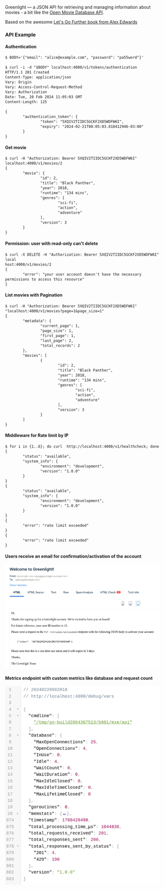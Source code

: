Greenlight — a JSON API for retrieving and managing information about movies - a bit like the [Open Movie Database API](https://www.omdbapi.com/).

Based on the awesome [Let's Go Further book from Alex Edwards](https://lets-go-further.alexedwards.net/)


### API Example

#### Authentication
```
$ BODY='{"email": "alice@example.com", "password": "pa55word"}'

$ curl -i -d "$BODY" localhost:4000/v1/tokens/authentication
HTTP/1.1 201 Created
Content-Type: application/json
Vary: Origin
Vary: Access-Control-Request-Method
Vary: Authorization
Date: Tue, 20 Feb 2024 11:05:03 GMT
Content-Length: 125

{
        "authentication_token": {
                "token": "5XQIV2TIIDC5GCKF2XD5WDFW6I",
                "expiry": "2024-02-21T08:05:03.818412946-03:00"
        }
}
```

#### Get movie
```
$ curl -H "Authorization: Bearer 5XQIV2TIIDC5GCKF2XD5WDFW6I" localhost:4000/v1/movies/2
{
        "movie": {
                "id": 2,
                "title": "Black Panther",
                "year": 2018,
                "runtime": "134 mins",
                "genres": [
                        "sci-fi",
                        "action",
                        "adventure"
                ],
                "version": 3
        }
}
```

#### Permission: user with read-only can't delete
```
$ curl -X DELETE -H "Authorization: Bearer 5XQIV2TIIDC5GCKF2XD5WDFW6I" local
host:4000/v1/movies/2
{
        "error": "your user account doesn't have the necessary permissions to access this resource"
}
```

#### List movies with Pagination
```
$ curl -H "Authorization: Bearer 5XQIV2TIIDC5GCKF2XD5WDFW6I" "localhost:4000/v1/movies?page=1&page_size=1"
{
        "metadata": {
                "current_page": 1,
                "page_size": 1,
                "first_page": 1,
                "last_page": 2,
                "total_records": 2
        },
        "movies": [
                {
                        "id": 2,
                        "title": "Black Panther",
                        "year": 2018,
                        "runtime": "134 mins",
                        "genres": [
                                "sci-fi",
                                "action",
                                "adventure"
                        ],
                        "version": 3
                }
        ]
}
```

#### Middleware for Rate limit by IP
```
$ for i in {1..6}; do curl  http://localhost:4000/v1/healthcheck; done
{
        "status": "available",
        "system_info": {
                "environment": "development",
                "version": "1.0.0"
        }
}
{
        "status": "available",
        "system_info": {
                "environment": "development",
                "version": "1.0.0"
        }
}
{
        "error": "rate limit exceeded"
}
{
        "error": "rate limit exceeded"
}
```

#### Users receive an email for confirmation/activation of the account
![email with token for user activation](email.png)

#### Metrics endpoint with custom metrics like database and request count
![metrics](metrics.png)